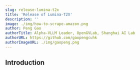 ```yaml
---
slug: release-lumina-t2x
title: 'Release of Lumina-T2X'
description: ''
image: ./img/how-to-scrape-amazon.png
author: Peng Gao
authorTitle: Alpha-VLLM Leader, OpenGVLab, Shanghai AI Lab
authorURL: https://github.com/gaopengcuhk
authorImageURL: ./img/gaopeng.png
---
```


## Introduction
